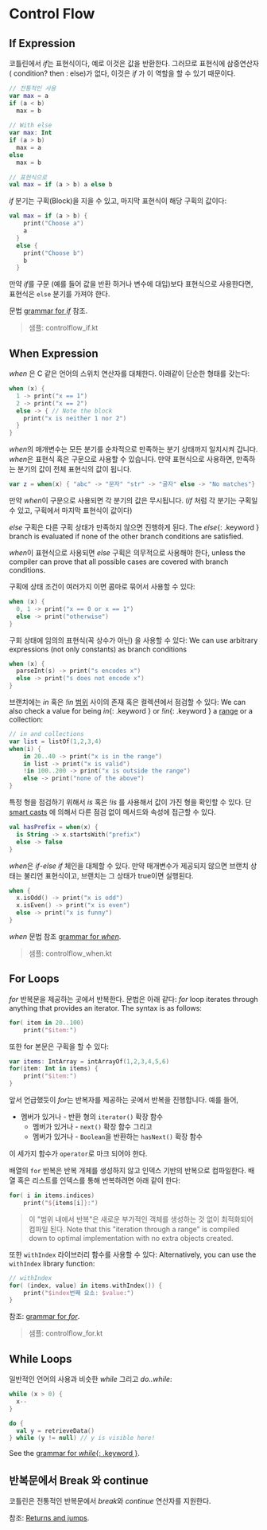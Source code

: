 # Control Flow

## If Expression

코틀린에서 *if*는 표현식이다, 예로 이것은 값을 반환한다.
그러므로 표현식에 삼중연산자 ( condition? then : else)가 없다, 이것은 *if* 가 이 역할을 할 수 있기 때문이다.

``` kotlin
// 전통적인 사용 
var max = a 
if (a < b) 
  max = b 
 
// With else 
var max: Int
if (a > b) 
  max = a 
else 
  max = b 
 
// 표현식으로  
val max = if (a > b) a else b
```

*if* 분기는 구획(Block)을 지을 수 있고, 마지막 표현식이 해당 구획의 값이다:

``` kotlin
val max = if (a > b) { 
    print("Choose a") 
    a 
  } 
  else { 
    print("Choose b") 
    b 
  }
```

만약 *if*를 구문 (예를 들어 값을 반환 하거나 변수에 대입)보다 표현식으로 사용한다면, 표현식은 `else` 분기를 가져야 한다. 

문법 [grammar for *if*](grammar.html#if) 참조.

> 샘플: controlflow_if.kt


## When Expression

*when* 은 C 같은 언어의 스위치 연산자를 대체한다. 아래같이 단순한 형태를 갖는다:

``` kotlin
when (x) {
  1 -> print("x == 1")
  2 -> print("x == 2")
  else -> { // Note the block
    print("x is neither 1 nor 2")
  }
}
```

*when*의 매개변수는 모든 분기를 순차적으로 만족하는 분기 상태까지 일치시켜 갑니다.
*when*은 표현식 혹은 구문으로 사용할 수 있습니다. 만약 표현식으로 사용하면, 만족하는 분기의 값이 전체 표현식의 값이 됩니다.

```kotlin
var z = when(x) { "abc" -> "문자" "str" -> "굴자" else -> "No matches"}
```

만약 *when*이 구문으로 사용되면 각 분기의 값은 무시됩니다. (*if* 처럼 각 분기는 구획일 수 있고, 구획에서 마지막 표현식이 값이다)

*else* 구획은 다른 구획 상태가 만족하지 않으면 진행하게 된다.
The *else*{: .keyword } branch is evaluated if none of the other branch conditions are satisfied.

*when*이 표현식으로 사용되면 *else* 구획은 의무적으로 사용해야 한다, unless the compiler can prove that all possible cases are covered with branch conditions.

구획에 상태 조건이 여러가지 이면 콤마로 묶어서 사용할 수 있다:

``` kotlin
when (x) {
  0, 1 -> print("x == 0 or x == 1")
  else -> print("otherwise")
}
```

구회 상태에 임의의 표현식(꼭 상수가 아닌) 을 사용할 수 있다:
We can use arbitrary expressions (not only constants) as branch conditions

``` kotlin
when (x) {
  parseInt(s) -> print("s encodes x")
  else -> print("s does not encode x")
}
```

브랜치에는 *in* 혹은 *!in* [범위](ranges.html) 사이의 존재 혹은 컬렉션에서 점검할 수 있다:
We can also check a value for being *in*{: .keyword } or *!in*{: .keyword } a [range](ranges.html) or a collection:

``` kotlin
// in and collections
var list = listOf(1,2,3,4)
when(i) {
    in 20..40 -> print("x is in the range")
    in list -> print("x is valid")
    !in 100..200 -> print("x is outside the range")
    else -> print("none of the above")
}
```

특정 형을 점검하기 위해서 *is* 혹은 *!is* 를 사용해서 값이 가진 형을 확인할 수 있다. 단 [smart casts](typecasts.html#smart-casts) 에 의해서 다른 점검 없이 메서드와 속성에 접근할 수 있다.

```kotlin
val hasPrefix = when(x) {
  is String -> x.startsWith("prefix")
  else -> false
}
```

*when*은 *if*-*else* *if* 체인을 대체할 수 있다. 만약 매개변수가 제공되지 않으면 브랜치 상태는 불리언 표현식이고, 브랜치는 그 상태가 true이면 실행된다.

``` kotlin
when {
  x.isOdd() -> print("x is odd")
  x.isEven() -> print("x is even")
  else -> print("x is funny")
}
```

*when* 문법 참조 [grammar for *when*](grammar.html#when).


> 샘플: controlflow_when.kt


## For Loops

*for* 반복문을 제공하는 곳에서 반복한다. 문법은 아래 같다:
*for* loop iterates through anything that provides an iterator. The syntax is as follows:

``` kotlin
for( item in 20..100)
    print("$item:")
```

또한 for 본문은 구획을 할 수 있다:

``` kotlin
var items: IntArray = intArrayOf(1,2,3,4,5,6)
for(item: Int in items) {
    print("$item:")
}
```

앞서 언급했듯이 *for*는 반복자를 제공하는 곳에서 반복을 진행합니다. 예를 들어,
* 멤버가 있거나 - 반환 형의 `iterator()` 확장 함수
  - 멤버가 있거나 - `next()` 확장 함수 그리고
  - 멤버가 있거나 - `Boolean`을 반환하는 `hasNext()` 확장 함수

이 세가지 함수가 `operator`로 마크 되어야 한다.

배열의 `for` 반복은 반복 개체를 생성하지 않고 인덱스 기반의 반복으로 컴파일한다.
배열 혹은 리스트를 인덱스를 통해 반복하려면 아래 같이 한다:

``` kotlin
for( i in items.indices)
    print("${items[i]}:")
```

> 이 "범위 내에서 반복"은 새로운 부가적인 객체를 생성하는 것 없이 최적화되어 컴파일 된다.  Note that this "iteration through a range" is compiled down to optimal implementation with no extra objects created.

또한 `withIndex` 라이브러리 함수를 사용할 수 있다:
Alternatively, you can use the `withIndex` library function:

``` kotlin
// withIndex
for( (index, value) in items.withIndex()) {
    print("$index번째 요소: $value:")
}
```

참조: [grammar for *for*](grammar.html#for).

> 샘플: controlflow_for.kt


## While Loops

일반적인 언어의 사용과 비슷한 *while* 그리고 *do..while*:

``` kotlin
while (x > 0) {
  x--
}

do {
  val y = retrieveData()
} while (y != null) // y is visible here!
```

See the [grammar for *while*{: .keyword }](grammar.html#while).

## 반복문에서 Break 와 continue

코틀린은 전통적인 반복문에서 *break*와 *continue* 연산자를 지원한다.

참조: [Returns and jumps](returns.html).

